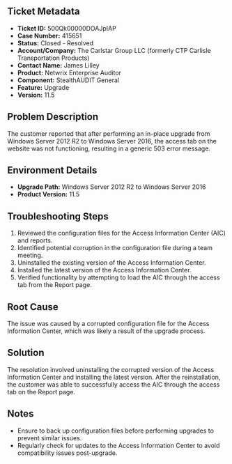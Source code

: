 ## Ticket Metadata
- **Ticket ID:** 500Qk00000DOAJpIAP
- **Case Number:** 415651
- **Status:** Closed - Resolved
- **Account/Company:** The Carlstar Group LLC (formerly CTP Carlisle Transportation Products)
- **Contact Name:** James Lilley
- **Product:** Netwrix Enterprise Auditor
- **Component:** StealthAUDIT General
- **Feature:** Upgrade
- **Version:** 11.5

## Problem Description
The customer reported that after performing an in-place upgrade from Windows Server 2012 R2 to Windows Server 2016, the access tab on the website was not functioning, resulting in a generic 503 error message.

## Environment Details
- **Upgrade Path:** Windows Server 2012 R2 to Windows Server 2016
- **Product Version:** 11.5

## Troubleshooting Steps
1. Reviewed the configuration files for the Access Information Center (AIC) and reports.
2. Identified potential corruption in the configuration file during a team meeting.
3. Uninstalled the existing version of the Access Information Center.
4. Installed the latest version of the Access Information Center.
5. Verified functionality by attempting to load the AIC through the access tab from the Report page.

## Root Cause
The issue was caused by a corrupted configuration file for the Access Information Center, which was likely a result of the upgrade process.

## Solution
The resolution involved uninstalling the corrupted version of the Access Information Center and installing the latest version. After the reinstallation, the customer was able to successfully access the AIC through the access tab on the Report page.

## Notes
- Ensure to back up configuration files before performing upgrades to prevent similar issues.
- Regularly check for updates to the Access Information Center to avoid compatibility issues post-upgrade.